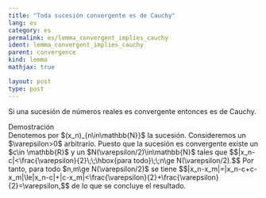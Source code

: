 ```yaml
---
title: "Toda sucesión convergente es de Cauchy"
lang: es
category: es
permalink: es/lemma_convergent_implies_cauchy
ident: lemma_convergent_implies_cauchy
parent: convergence
kind: lemma
mathjax: true

layout: post
type: post
---
```


Si una sucesión de números reales es convergente entonces es de Cauchy.

<div class="bcblue boxdissap">
Demostración
</div>

<div class="dissap">
Denotemos por $(x_n)_{n\in\mathbb{N}}$ la sucesión. Consideremos un $\varepsilon>0$ arbitrario. Puesto que la sucesión es convergente existe un $c\in \mathbb{R}$ y un $N(\varepsilon/2)\in\mathbb{N}$ tales que
$$|x_n-c|<\frac{\varepsilon}{2}\;\;\hbox{para todo}\;\;n\ge N(\varepsilon/2).$$
Por tanto, para todo $n,m\ge N(\varepsilon/2)$ se tiene
$$|x_n-x_m|=|x_n-c+c-x_m|\le|x_n-c|+|c-x_m|<\frac{\varepsilon}{2}+\frac{\varepsilon}{2}=\varepsilon,$$
de lo que se concluye el resultado.
</div>
